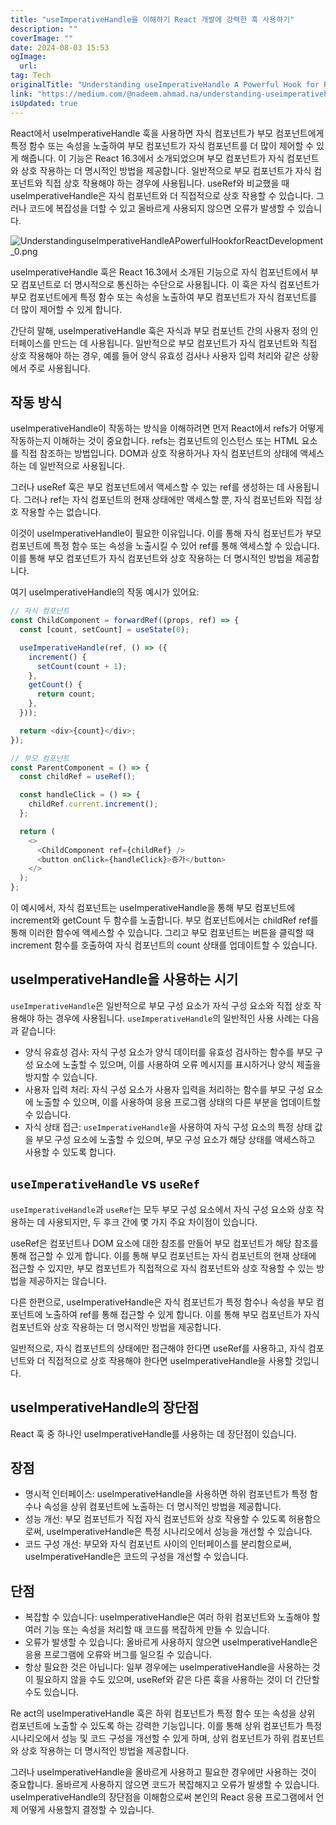 ```yaml
---
title: "useImperativeHandle을 이해하기 React 개발에 강력한 훅 사용하기"
description: ""
coverImage: ""
date: 2024-08-03 15:53
ogImage:
  url:
tag: Tech
originalTitle: "Understanding useImperativeHandle A Powerful Hook for React Development"
link: "https://medium.com/@nadeem.ahmad.na/understanding-useimperativehandle-a-powerful-hook-for-react-development-46063e44e52a"
isUpdated: true
---
```


React에서 useImperativeHandle 훅을 사용하면 자식 컴포넌트가 부모 컴포넌트에게 특정 함수 또는 속성을 노출하여 부모 컴포넌트가 자식 컴포넌트를 더 많이 제어할 수 있게 해줍니다. 이 기능은 React 16.3에서 소개되었으며 부모 컴포넌트가 자식 컴포넌트와 상호 작용하는 더 명시적인 방법을 제공합니다. 일반적으로 부모 컴포넌트가 자식 컴포넌트와 직접 상호 작용해야 하는 경우에 사용됩니다. useRef와 비교했을 때 useImperativeHandle은 자식 컴포넌트와 더 직접적으로 상호 작용할 수 있습니다. 그러나 코드에 복잡성을 더할 수 있고 올바르게 사용되지 않으면 오류가 발생할 수 있습니다.

![UnderstandinguseImperativeHandleAPowerfulHookforReactDevelopment_0.png](/assets/img/UnderstandinguseImperativeHandleAPowerfulHookforReactDevelopment_0.png)

useImperativeHandle 훅은 React 16.3에서 소개된 기능으로 자식 컴포넌트에서 부모 컴포넌트로 더 명시적으로 통신하는 수단으로 사용됩니다. 이 훅은 자식 컴포넌트가 부모 컴포넌트에게 특정 함수 또는 속성을 노출하여 부모 컴포넌트가 자식 컴포넌트를 더 많이 제어할 수 있게 합니다.

간단히 말해, useImperativeHandle 훅은 자식과 부모 컴포넌트 간의 사용자 정의 인터페이스를 만드는 데 사용됩니다. 일반적으로 부모 컴포넌트가 자식 컴포넌트와 직접 상호 작용해야 하는 경우, 예를 들어 양식 유효성 검사나 사용자 입력 처리와 같은 상황에서 주로 사용됩니다.

<!-- seedividend - 사각형 -->

<ins class="adsbygoogle"
     style="display:block"
     data-ad-client="ca-pub-4877378276818686"
     data-ad-slot="1898504329"
     data-ad-format="auto"
     data-full-width-responsive="true"></ins>

<script>
     (adsbygoogle = window.adsbygoogle || []).push({});
</script>

## 작동 방식

useImperativeHandle이 작동하는 방식을 이해하려면 먼저 React에서 refs가 어떻게 작동하는지 이해하는 것이 중요합니다. refs는 컴포넌트의 인스턴스 또는 HTML 요소를 직접 참조하는 방법입니다. DOM과 상호 작용하거나 자식 컴포넌트의 상태에 액세스하는 데 일반적으로 사용됩니다.

그러나 useRef 훅은 부모 컴포넌트에서 액세스할 수 있는 ref를 생성하는 데 사용됩니다. 그러나 ref는 자식 컴포넌트의 현재 상태에만 액세스할 뿐, 자식 컴포넌트와 직접 상호 작용할 수는 없습니다.

이것이 useImperativeHandle이 필요한 이유입니다. 이를 통해 자식 컴포넌트가 부모 컴포넌트에 특정 함수 또는 속성을 노출시킬 수 있어 ref를 통해 액세스할 수 있습니다. 이를 통해 부모 컴포넌트가 자식 컴포넌트와 상호 작용하는 더 명시적인 방법을 제공합니다.

<!-- seedividend - 사각형 -->

<ins class="adsbygoogle"
     style="display:block"
     data-ad-client="ca-pub-4877378276818686"
     data-ad-slot="1898504329"
     data-ad-format="auto"
     data-full-width-responsive="true"></ins>

<script>
     (adsbygoogle = window.adsbygoogle || []).push({});
</script>

여기 useImperativeHandle의 작동 예시가 있어요:

```js
// 자식 컴포넌트
const ChildComponent = forwardRef((props, ref) => {
  const [count, setCount] = useState(0);

  useImperativeHandle(ref, () => ({
    increment() {
      setCount(count + 1);
    },
    getCount() {
      return count;
    },
  }));

  return <div>{count}</div>;
});

// 부모 컴포넌트
const ParentComponent = () => {
  const childRef = useRef();

  const handleClick = () => {
    childRef.current.increment();
  };

  return (
    <>
      <ChildComponent ref={childRef} />
      <button onClick={handleClick}>증가</button>
    </>
  );
};
```

이 예시에서, 자식 컴포넌트는 useImperativeHandle을 통해 부모 컴포넌트에 increment와 getCount 두 함수를 노출합니다. 부모 컴포넌트에서는 childRef ref를 통해 이러한 함수에 액세스할 수 있습니다. 그리고 부모 컴포넌트는 버튼을 클릭할 때 increment 함수를 호출하여 자식 컴포넌트의 count 상태를 업데이트할 수 있습니다.

## useImperativeHandle을 사용하는 시기

<!-- seedividend - 사각형 -->

<ins class="adsbygoogle"
     style="display:block"
     data-ad-client="ca-pub-4877378276818686"
     data-ad-slot="1898504329"
     data-ad-format="auto"
     data-full-width-responsive="true"></ins>

<script>
     (adsbygoogle = window.adsbygoogle || []).push({});
</script>

`useImperativeHandle`은 일반적으로 부모 구성 요소가 자식 구성 요소와 직접 상호 작용해야 하는 경우에 사용됩니다. `useImperativeHandle`의 일반적인 사용 사례는 다음과 같습니다:

- 양식 유효성 검사: 자식 구성 요소가 양식 데이터를 유효성 검사하는 함수를 부모 구성 요소에 노출할 수 있으며, 이를 사용하여 오류 메시지를 표시하거나 양식 제출을 방지할 수 있습니다.
- 사용자 입력 처리: 자식 구성 요소가 사용자 입력을 처리하는 함수를 부모 구성 요소에 노출할 수 있으며, 이를 사용하여 응용 프로그램 상태의 다른 부분을 업데이트할 수 있습니다.
- 자식 상태 접근: `useImperativeHandle`을 사용하여 자식 구성 요소의 특정 상태 값을 부모 구성 요소에 노출할 수 있으며, 부모 구성 요소가 해당 상태를 액세스하고 사용할 수 있도록 합니다.

## `useImperativeHandle` vs `useRef`

`useImperativeHandle`과 `useRef`는 모두 부모 구성 요소에서 자식 구성 요소와 상호 작용하는 데 사용되지만, 두 후크 간에 몇 가지 주요 차이점이 있습니다.

<!-- seedividend - 사각형 -->

<ins class="adsbygoogle"
     style="display:block"
     data-ad-client="ca-pub-4877378276818686"
     data-ad-slot="1898504329"
     data-ad-format="auto"
     data-full-width-responsive="true"></ins>

<script>
     (adsbygoogle = window.adsbygoogle || []).push({});
</script>

useRef은 컴포넌트나 DOM 요소에 대한 참조를 만들어 부모 컴포넌트가 해당 참조를 통해 접근할 수 있게 합니다. 이를 통해 부모 컴포넌트는 자식 컴포넌트의 현재 상태에 접근할 수 있지만, 부모 컴포넌트가 직접적으로 자식 컴포넌트와 상호 작용할 수 있는 방법을 제공하지는 않습니다.

다른 한편으로, useImperativeHandle은 자식 컴포넌트가 특정 함수나 속성을 부모 컴포넌트에 노출하여 ref를 통해 접근할 수 있게 합니다. 이를 통해 부모 컴포넌트가 자식 컴포넌트와 상호 작용하는 더 명시적인 방법을 제공합니다.

일반적으로, 자식 컴포넌트의 상태에만 접근해야 한다면 useRef를 사용하고, 자식 컴포넌트와 더 직접적으로 상호 작용해야 한다면 useImperativeHandle을 사용할 것입니다.

## useImperativeHandle의 장단점

<!-- seedividend - 사각형 -->

<ins class="adsbygoogle"
     style="display:block"
     data-ad-client="ca-pub-4877378276818686"
     data-ad-slot="1898504329"
     data-ad-format="auto"
     data-full-width-responsive="true"></ins>

<script>
     (adsbygoogle = window.adsbygoogle || []).push({});
</script>

React 훅 중 하나인 useImperativeHandle를 사용하는 데 장단점이 있습니다.

## 장점

- 명시적 인터페이스: useImperativeHandle을 사용하면 하위 컴포넌트가 특정 함수나 속성을 상위 컴포넌트에 노출하는 더 명시적인 방법을 제공합니다.
- 성능 개선: 부모 컴포넌트가 직접 자식 컴포넌트와 상호 작용할 수 있도록 허용함으로써, useImperativeHandle은 특정 시나리오에서 성능을 개선할 수 있습니다.
- 코드 구성 개선: 부모와 자식 컴포넌트 사이의 인터페이스를 분리함으로써, useImperativeHandle은 코드의 구성을 개선할 수 있습니다.

## 단점

<!-- seedividend - 사각형 -->

<ins class="adsbygoogle"
     style="display:block"
     data-ad-client="ca-pub-4877378276818686"
     data-ad-slot="1898504329"
     data-ad-format="auto"
     data-full-width-responsive="true"></ins>

<script>
     (adsbygoogle = window.adsbygoogle || []).push({});
</script>

- 복잡할 수 있습니다: useImperativeHandle은 여러 하위 컴포넌트와 노출해야 할 여러 기능 또는 속성을 처리할 때 코드를 복잡하게 만들 수 있습니다.
- 오류가 발생할 수 있습니다: 올바르게 사용하지 않으면 useImperativeHandle은 응용 프로그램에 오류와 버그를 일으킬 수 있습니다.
- 항상 필요한 것은 아닙니다: 일부 경우에는 useImperativeHandle을 사용하는 것이 필요하지 않을 수도 있으며, useRef와 같은 다른 훅을 사용하는 것이 더 간단할 수도 있습니다.

Re
act의 useImperativeHandle 훅은 하위 컴포넌트가 특정 함수 또는 속성을 상위 컴포넌트에 노출할 수 있도록 하는 강력한 기능입니다. 이를 통해 상위 컴포넌트가 특정 시나리오에서 성능 및 코드 구성을 개선할 수 있게 하며, 상위 컴포넌트가 하위 컴포넌트와 상호 작용하는 더 명시적인 방법을 제공합니다.

그러나 useImperativeHandle을 올바르게 사용하고 필요한 경우에만 사용하는 것이 중요합니다. 올바르게 사용하지 않으면 코드가 복잡해지고 오류가 발생할 수 있습니다. useImperativeHandle의 장단점을 이해함으로써 본인의 React 응용 프로그램에서 언제 어떻게 사용할지 결정할 수 있습니다.
